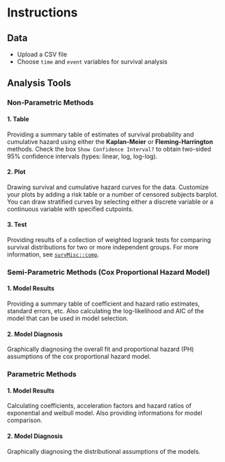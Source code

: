 Instructions
============

Data
----

-   Upload a CSV file
-   Choose `time` and `event` variables for survival analysis

Analysis Tools
--------------

### Non-Parametric Methods

#### 1. Table

Providing a summary table of estimates of survival probability and
cumulative hazard using either the **Kaplan-Meier** or
**Fleming-Harrington** methods. Check the box
`Show Confidence Interval?` to obtain two-sided 95% confidence intervals
(types: linear, log, log-log).

#### 2. Plot

Drawing survival and cumulative hazard curves for the data. Customize
your plots by adding a risk table or a number of censored subjects
barplot. You can draw stratified curves by selecting either a discrete
variable or a continuous variable with specified cutpoints.

#### 3. Test

Providing results of a collection of weighted logrank tests for
comparing survival distributions for two or more independent groups. For
more information, see
[`survMisc::comp`](https://www.rdocumentation.org/packages/survMisc/versions/0.5.5/topics/comp).

### Semi-Parametric Methods (Cox Proportional Hazard Model)

#### 1. Model Results

Providing a summary table of coefficient and hazard ratio estimates,
standard errors, etc. Also calculating the log-likelihood and AIC of the
model that can be used in model selection.

#### 2. Model Diagnosis

Graphically diagnosing the overall fit and proportional hazard (PH)
assumptions of the cox proportional hazard model.

### Parametric Methods

#### 1. Model Results

Calculating coefficients, acceleration factors and hazard ratios of
exponential and weibull model. Also providing informations for model
comparison.

#### 2. Model Diagnosis

Graphically diagnosing the distributional assumptions of the models.
